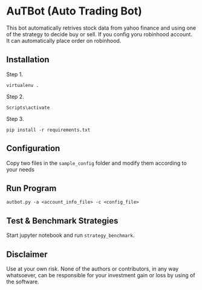 # AuTBot (Auto Trading Bot)

This bot automatically retrives stock data from yahoo finance and using one of the strategy to decide buy or sell. If you config yoru robinhood account. It can automatically place order on robinhood.


## Installation

Step 1.
```
virtualenv .
```

Step 2.
```
Scripts\activate
```

Step 3.
```
pip install -r requirements.txt
```

## Configuration
Copy two files in the `sample_config` folder and modify them according to your needs


## Run Program

```
autbot.py -a <account_info_file> -c <config_file>
```

## Test & Benchmark Strategies

Start jupyter notebook and run `strategy_benchmark`.



## Disclaimer
Use at your own risk. None of the authors or contributors, in any way whatsoever, can be responsible for your investment gain or loss by using of the software.

